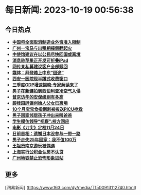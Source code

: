 
# 每日新闻: 2023-10-19 00:56:38
## 今日热点

- **[中国将全面取消制造业外资准入限制](https://www.163.com/search?keyword=%E4%B8%AD%E5%9B%BD%E5%B0%86%E5%85%A8%E9%9D%A2%E5%8F%96%E6%B6%88%E5%88%B6%E9%80%A0%E4%B8%9A%E5%A4%96%E8%B5%84%E5%87%86%E5%85%A5%E9%99%90%E5%88%B6)**
- **[广州一宝马与出租相撞侧翻起火](https://www.163.com/search?keyword=%E5%B9%BF%E5%B7%9E%E4%B8%80%E5%AE%9D%E9%A9%AC%E4%B8%8E%E5%87%BA%E7%A7%9F%E7%9B%B8%E6%92%9E%E4%BE%A7%E7%BF%BB%E8%B5%B7%E7%81%AB)**
- **[中使馆建议在以公民尽快回国或离境](https://www.163.com/search?keyword=%E4%B8%AD%E4%BD%BF%E9%A6%86%E5%BB%BA%E8%AE%AE%E5%9C%A8%E4%BB%A5%E5%85%AC%E6%B0%91%E5%B0%BD%E5%BF%AB%E5%9B%9E%E5%9B%BD%E6%88%96%E7%A6%BB%E5%A2%83)**
- **[消息称苹果正开发可折叠iPad](https://www.163.com/search?keyword=%E6%B6%88%E6%81%AF%E7%A7%B0%E8%8B%B9%E6%9E%9C%E6%AD%A3%E5%BC%80%E5%8F%91%E5%8F%AF%E6%8A%98%E5%8F%A0iPad)**
- **[网传某私募建议客户全部赎回](https://www.163.com/search?keyword=%E7%BD%91%E4%BC%A0%E6%9F%90%E7%A7%81%E5%8B%9F%E5%BB%BA%E8%AE%AE%E5%AE%A2%E6%88%B7%E5%85%A8%E9%83%A8%E8%B5%8E%E5%9B%9E)**
- **[媒体：拜登踏上中东“囧途”](https://www.163.com/search?keyword=%E5%AA%92%E4%BD%93%EF%BC%9A%E6%8B%9C%E7%99%BB%E8%B8%8F%E4%B8%8A%E4%B8%AD%E4%B8%9C%E2%80%9C%E5%9B%A7%E9%80%94%E2%80%9D)**
- **[西安一医院现半蹲式收费窗口](https://www.163.com/search?keyword=%E8%A5%BF%E5%AE%89%E4%B8%80%E5%8C%BB%E9%99%A2%E7%8E%B0%E5%8D%8A%E8%B9%B2%E5%BC%8F%E6%94%B6%E8%B4%B9%E7%AA%97%E5%8F%A3)**
- **[三季度GDP增速揭晓:专家解读来了](https://www.163.com/search?keyword=%E4%B8%89%E5%AD%A3%E5%BA%A6GDP%E5%A2%9E%E9%80%9F%E6%8F%AD%E6%99%93+%E4%B8%93%E5%AE%B6%E8%A7%A3%E8%AF%BB%E6%9D%A5%E4%BA%86)**
- **[男子在新疆拍到西伯利亚冷空气入侵](https://www.163.com/search?keyword=%E7%94%B7%E5%AD%90%E5%9C%A8%E6%96%B0%E7%96%86%E6%8B%8D%E5%88%B0%E8%A5%BF%E4%BC%AF%E5%88%A9%E4%BA%9A%E5%86%B7%E7%A9%BA%E6%B0%94%E5%85%A5%E4%BE%B5)**
- **[普京访华的安保级别有多高](https://www.163.com/search?keyword=%E6%99%AE%E4%BA%AC%E8%AE%BF%E5%8D%8E%E7%9A%84%E5%AE%89%E4%BF%9D%E7%BA%A7%E5%88%AB%E6%9C%89%E5%A4%9A%E9%AB%98)**
- **[碧桂园辟谣创始人父女已离境](https://www.163.com/search?keyword=%E7%A2%A7%E6%A1%82%E5%9B%AD%E8%BE%9F%E8%B0%A3%E5%88%9B%E5%A7%8B%E4%BA%BA%E7%88%B6%E5%A5%B3%E5%B7%B2%E7%A6%BB%E5%A2%83)**
- **[10个月宝宝食指倒刺被拔送PICU抢救](https://www.163.com/search?keyword=10%E4%B8%AA%E6%9C%88%E5%AE%9D%E5%AE%9D%E9%A3%9F%E6%8C%87%E5%80%92%E5%88%BA%E8%A2%AB%E6%8B%94%E9%80%81PICU%E6%8A%A2%E6%95%91)**
- **[男子回家邻居孩子冲出来叫爸爸](https://www.163.com/search?keyword=%E7%94%B7%E5%AD%90%E5%9B%9E%E5%AE%B6%E9%82%BB%E5%B1%85%E5%AD%A9%E5%AD%90%E5%86%B2%E5%87%BA%E6%9D%A5%E5%8F%AB%E7%88%B8%E7%88%B8)**
- **[学生模仿领导“视察”:校方回应](https://www.163.com/search?keyword=%E5%AD%A6%E7%94%9F%E6%A8%A1%E4%BB%BF%E9%A2%86%E5%AF%BC%E2%80%9C%E8%A7%86%E5%AF%9F%E2%80%9D+%E6%A0%A1%E6%96%B9%E5%9B%9E%E5%BA%94)**
- **[电影《刀尖》定档11月24日](https://www.163.com/search?keyword=%E7%94%B5%E5%BD%B1%E3%80%8A%E5%88%80%E5%B0%96%E3%80%8B%E5%AE%9A%E6%A1%A311%E6%9C%8824%E6%97%A5)**
- **[日前首相：遗憾日本没参与一带一路](https://www.163.com/search?keyword=%E6%97%A5%E5%89%8D%E9%A6%96%E7%9B%B8%EF%BC%9A%E9%81%97%E6%86%BE%E6%97%A5%E6%9C%AC%E6%B2%A1%E5%8F%82%E4%B8%8E%E4%B8%80%E5%B8%A6%E4%B8%80%E8%B7%AF)**
- **[男子走失25年回家：我不值100万](https://www.163.com/search?keyword=%E7%94%B7%E5%AD%90%E8%B5%B0%E5%A4%B125%E5%B9%B4%E5%9B%9E%E5%AE%B6%EF%BC%9A%E6%88%91%E4%B8%8D%E5%80%BC100%E4%B8%87)**
- **[王祖贤南京游玩被偶遇](https://www.163.com/search?keyword=%E7%8E%8B%E7%A5%96%E8%B4%A4%E5%8D%97%E4%BA%AC%E6%B8%B8%E7%8E%A9%E8%A2%AB%E5%81%B6%E9%81%87)**
- **[上海实行公积金认房不认贷](https://www.163.com/search?keyword=%E4%B8%8A%E6%B5%B7%E5%AE%9E%E8%A1%8C%E5%85%AC%E7%A7%AF%E9%87%91%E8%AE%A4%E6%88%BF%E4%B8%8D%E8%AE%A4%E8%B4%B7)**
- **[广州地铁禁止恐怖形象进站](https://www.163.com/search?keyword=%E5%B9%BF%E5%B7%9E%E5%9C%B0%E9%93%81%E7%A6%81%E6%AD%A2%E6%81%90%E6%80%96%E5%BD%A2%E8%B1%A1%E8%BF%9B%E7%AB%99)**

## 更多
[网易新闻] (https://www.163.com/dy/media/T1500913112740.html)
